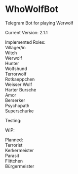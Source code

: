 # WhoWolfBot
Telegram Bot for playing Werwolf

Current Version: 2.1.1

Implemented Roles:\
Villager/in\
Witch\
Werwolf\
Hunter\
Wolfshund\
Terrorwolf\
Rotkaeppchen\
Weisser Wolf\
Harter Bursche\
Amor\
Berserker\
Psychopath\
Superschurke

Testing:

WIP:

Planned:\
Terrorist\
Kerkermeister\
Parasit\
Flittchen\
Bürgermeister